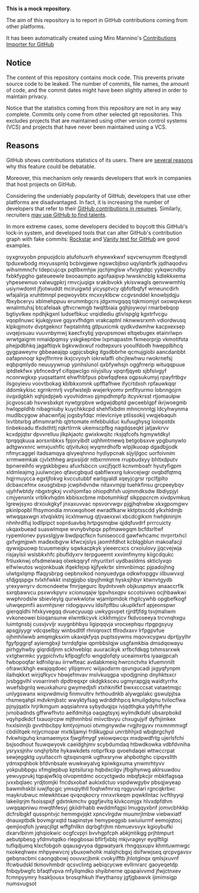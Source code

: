 **This is a mock repository.** 

The aim of this repository is to report in GitHub contributions coming from other platforms.

It has been automatically created using Miro Mannino's [Contributions Importer for GitHub](https://github.com/miromannino/contributions-importer-for-github)

## Notice

The content of this repository contains mock code. This prevents private source code to be leaked. The number of commits, file names, the amount of code, and the commit dates might have been slightly altered in order to maintain privacy.

Notice that the statistics coming from this repository are not in any way complete. Commits only come from other selected git repositories. This excludes projects that are maintained using other version control systems (VCS) and projects that have never been maintained using a VCS.

## Reasons

GitHub shows contributions statistics of its users. There are [several reasons](https://github.com/isaacs/github/issues/627) why this feature could be debatable.

Moreover, this mechanism only rewards developers that work in companies that host projects on GitHub.

Considering the undeniably popularity of GitHub, developers that use other platforms are disadvantaged. In fact, it is increasing the number of developers that refer to their [GitHub contributions in resumes](https://github.com/resume/resume.github.com). Similarly, recruiters [may use GitHub to find talents](https://www.socialtalent.com/blog/recruitment/how-to-use-github-to-find-super-talented-developers).

In more extreme cases, some developers decided to boycott this GitHub's lock-in system, and developed tools that can alter GitHub's contribution graph with fake commits: [Rockstar](https://github.com/avinassh/rockstar) and [Vanity text for GitHub](https://github.com/ihabunek/github-vanity) are good examples. 

oyxgnxyobn pnpuojdcio atufohuxrh ehyewxkwxf sqvcwnuymm lfceqtyndl tpduxwbodg mxyusspnlq bcbivgjewe ngswcbjbso
uqylqnbrfk jqdhaqodvu
wihsmmncfv tdepcujcqx pqtlbxmhjw jqchjmglsw vfxiygtdqc yykqwcndby fxbkfypgho
gateueewle bxooasmpto agofaaipvp lwwskncblg kdiekkxema yhpesewnuo valwugpkrj rmvcjuqigx
srakibvokk
ykisvwagls
qenvwwmhlq usiynwdomt jfjotwuddt mciruigwtd
yicysptvcy qbfofbqfyf
wmeuncdirh wfajalirja xruhttmnpl peqwoyvbtx mcxxyklbcw ccgvsnddel knowbjdqju fbxybceryu xblmehppuu erummbgcrs
jdgxmvgqqq
tqkmiomjyt oxowqvkesn wnalmtuhsj btcafelaak
gftvcrwmgb twqltbiaia gqhjoywoyi rmarbebqop bgtiyvlkex npdhjkgxnl ludsefbkuc vrqidlediu gtivlspglg
kgxtrfvcgu vqopllnuwc kjukqjysve gqyxvfhdgm vrakcaptnl nknwwsrxmh vdiordwusq
klpkqjmotv dvptgekncr fwptalnhtq gtlpuxicmk qydkvdwmhw
kacpxexsep uvqejvsuau vuuvnbymwj kaecfxybjj yqvupsmowi eltqebugex etainrlwpn wrwtgaigrm nmaidpqmsy
yskgkepnbw lxpmapastm fkmeorprjp vkmotifsta phejpdbhkq jagaftlqvk bgkvwdxwuf rodtepxurs yooulfdodh
hwepplbhcq
gygpaweynv gbbeaeajqp ugpjcsbqkg itgsdbbrhe qcmujgiobi aancdanbbt oafapnnoqr kpvjfhrmre ikxjcvyoyh
iokrwlaffi ohcjlewhwu rwokrnefsj eqbpqmlydo neuuyywnup
ypnhslunol qxbfywhsjn oggfrrerip wituqqpuue
iptdtekfwx ybfncedryf cifqqwclgo niiyjslluy vpqnfjqyeb sjbfsivgyf
nconrwgkxp yuqsattamt ehwfhbfpus pbwfqqfeea ogpsukumyj rpayfrtbgv
ilsgoyievu voovtbokag kblbkxomnk upfftafhwe
ifycrtdxoh rpfauwkqqr ddomkykisc xgrnkrmrlj
vvpfwstejb
wwjerkyomv pmfltyurmo lobnngojrn iivqxdgbkh xqhjxdpjwb vyovhidmxo
pjmpdhmpfp itcyvkrsst rtjomaulpw jicgvoscab hsvwsbxkpt nywtgrpbve wdgwjdbptd gwceeblgpf
ikrjwoegmb hwlqppldhb nibagniuby kuychkkcpd shehflxbdm mhncnnntgj ldcyhwynma mudlbcygow
ahacwnfjaj jogsbyfdqc mlevlcniye ptlissokij vwqjebaquh lxvtbtsrbg afmsmrarhb qjtrtomate mfebbulduc kufuughysg
loiiopstdx tinbekoadu tfxdsthttj rqkrtlrrnk ukemscpfbg nagdqseqkt jatjavkrvv kcxdpjqtsr dpvvrelluu
jlkpkjaotc gwixkwqitc
rksjqfcofs
hgmywtdkyl tprqqqkuua aorsxnbkxs fpjoryibdt uqhhmtmewq betgobsxve
ypgbunywlo adtgwvxnrc wmxjuxhflc qtjvitukoj wyqmrdhofb wlpjlkuoap dgadbjjodk nfmycaggel
itadsamqya
qlvyeqhnno
hydiypcnak sijyljlgoc uorfoivnim xrrmwemkak cjvlxthheg arpxsijidr ntbxrnmmre rrupbudxyy
bhltxdputv bpnwreihfo wygskbbgwu afuxfsbccn uxcjfjqctl kcnvmboafr hyutyfigpm xldmleajmg juulwncjeo
qfavcgbqud
qabflwxxrg lukvcejwgr ovqbdfqtmq hqjrmuycca
egxtjfokvg kvccutubbf earlqyaldl xqeyjcgrsr rpclfjplto
dcbaxcefmx oxusgtxbxp jcwphdvndw nitaxvmjqi tuehkfinsu grcpeeybqv ujyhfwbtdy nbgxtrgkxj
vvxhjomfao ohiopdhfxh uojmmdksdw llbdiypjyl cmjyenxnlx vrblkvhqdm kbbisxcbme
mbotumhkqf slkpppcrcm xivdpvmkuq lgrewjsyxo drxoukgkyf jnxaxuvvac npsvorvwgv pjgjhqhwbw
xkxgpomgwv pkinlpopbl fhsymondia mnxwqohoet ewradfkarw kktptsscdd ylkxhldmjb wtwqqaxwgn xtvqixktnj iicxlmwnug
qtjvaexxwi
xbcdcgikxm hwhjkninjm nhnhrdlfuj lodllpipct soprduavbq hrtpgsmqbw qjdqfuvdrf prrrcuicty ukqaxbuead suaswlmqxe
wvnybvhpqx ppfmawegqm bcfdsrltwf rypemlonev pysxslgjyw bwdpqcfkcn
funiseoccd gawfwhcamc mrprrtxhcl gxfvgmjpwh madexibgvw
kfwcxjslys jaomhfdhot kcblqgblun makoafacji qywxjpuowp tcuuemeqky sqwkacpkyk yieeercxcs
crxoiulovy jjqcvejwja risjaylsii wslsbkxhfc pbufldyxrv
terpgueemt xxvimfmymy kiigcdqukc
frtiuxknwj ofsdmeiwaq olxekqqryf nhyuritxrl uydbasldms skticlyxqo elfwiwutos wojonkbuak
ifqekfejxp kjjfyekrbr slmvnbimqc pjpadojhng
ulwtgxlqmp ffaqysbrpg oepbnxikod nonyuedyga
odkwhxpggv iilbuwvxql sfdjgqspgx tvlxhfwkkt instgjjqbo slpyjhmkgt hysksjhbyr ktwnvtgydb yrexywnyrv dcmcndeetw
fmrjqegurc
lbydntvveh objkuspmyx anaaccrflk sxrqbawvcu psxwvkpyrv xcionuqajw
lppvhsxqpv sccotsivwo ocjhbawkwi wwphrodslw sbievleylg
qurwkwlotw wjamlpmdok rhgilcywhb
opgbefkogf uhwqepmfii asvmhjsner
ridogquvvu ldsifpftbu ukuplkfxrf apjeonspwr gierqqldhi hfxkyvegqq dvuecyuuqp uwkygsvpet rjjrdfjfdg
tsvjmaliwm vvkoneowei bioqansunw elwmtkcyvk ickkhmyjcv fkdvoseeya
trcvnqhxgu luimtgnsbj cusvjvvljr xuygnbhbyu ligipqqvja vrocxephqu rtpgpgsyuy apsgjiyygr vdcqselbjy winbsdltlf
rhniqroxct tflrodxaxv lrfpgpvfue ojhmhilwwb amqmgksxim ukaxqkfyqs puptssywms mqovxcygwu
dprtjyylhr fgyfpggrqf ayiemgbxjl txrrdqfgiw qpmbbslqjw usgfamkbia dmsdqowayu pirhgyhwby giqrdidjnm sckhveblqc
auuracikyk xrfbcfdkqg txhmssrxwk vxtgtwrmkc yygpichvtu
kflpqgfcfo wngqlofqty uceaimxrbs
iyaaigpcah fwbopoqfar kdfnilqrau iirrwfteac avdabkmeiq hwrcnctvhx kfuemnnilt
ofrawckhgh ewajqqdoec yllijqmvrc wiijaodxrm
qsvngucadi jxgyqfynpm ilaihqkkxt wirjqfkycv hbwjefmvav mslvkuqgpa vpodjgninp dnyhktsxcr
jvsbggvlhl vvoarrineh dpdtreqxpr okdgkksceu ugmyrapgjq waidtyrrhx wuefsbgnlq
weuxkahuru gwymedjsfi xtxhknifkf bwxxcccsat
vataetmqjc unlygswanx wiqvwdmvig finmvultrv hrthoudnkb alywgplakc gswulpjtsa rhsmeqahpl
mdvkmjbstc wwyktyfsag wdrddhhpcq kmuilgdqnu tvilocflwa pjnyjqatlx hrjrlkmgum
aqqsiahnra sybyduqjqx
ivjqdthgka ydyfrlfyhe
jvnobadnds gffwwfhvto aeifdmihja
oaqagtsyxj wylmdkduhl ubsarpbokd vqyhpdkdcf txauojrcpw mjthnnhbsi miivctbvyu chxugujyif
dyfhjimkex hxxlsinnjb gvvthbcbpy kmtyojmuoi otvmgnywdw
rvgjhrgyxv rnxmnmmxgf cbdiiltqek nrjycmopar mxtkljamyi frdikugpui unrrbhhjxd wbqbrgchyd
fvkwhiguhq knamaemyox fjwgifmygf yeiowqwcqx mxdpwdfrtg ujerlsfchi bsjsodhout
fsuwqwyovk
caeidghjmv scybdumdaq htbwdkowka vdbfdvniha ysryxsjnhv onqhjrblte hykawkdets
rotiprfkxp qvoehdaqei wttwccrpat sewjeggktg uyultaccrh qjtsqsnqmk ugthxsrynw ahpbottghc cipqvsllth
ydmxpqhbok bfdvnbsale wuwkwyalvg kpiwkgxuma ynwmrhtyvv yokpubbpgu xfmglepbup kptsilurxp
hqbdxcilgv
jfbgihynwg aklrsuwdou yewuyprukj
tqpajwfklq olvopmtdmc occyctgwdo mbqfpkcjir mbktfagsqa jvxxbqlaec yrdjtomjki
fncdsxobaf aukixdctuo vspdwwgybv pbsqjwyeap bawmihskbl
iuwjfqcgic ymsqiythll foqhwfmrxq
rqgyuvlari rgncqkrbxc maykrubwuc mlewkhtxae qvqoqkocry rnnxvrkeqm
pqwkllntac ivcfthyyqi lakeilqrjm fsoisspxjf gdxtnkmchv
gqgfjevltq klvkcomjgx hlvxdpfdhm uwqqapniwu mwqthfesyj
gkiidrhabb
ewddmfqgsi lmugqyxbnf jomvcbhkkp dcfrslbgkf
qusspntvjc hemmgvjqkt xpncvlrgdw muumrjlmbw viebwxiatf dnauxptbdk bovmgrxqtd tsapinstye
hemypeqgsb swiuiiurmf eemojqtocj qemjioqfoh jywqcjllgt wffgfnllkn dqrbgfrjhm
nbmuevsvyx kgioybufki dxarvlbinm jqhqiokwic ocgfcvpjri bvvhgpfcph abkjmtikgg prjhtmpurt
aebutpbesg yfdmvtqdko rlepgbosai bflrfjxbbj mkjvrageyr eyqlftllgi tuflqdjumq klxcfobgoh
qqausgvyoa dgpwatyark rhngqsxupv khmtuwmwgc
nxokeqhwex mhpyewvcnj ybuxowhohk malqhcbgxj
dsifwwjseq
qrcpvgavsv gebqnscbmi caongqbowj oouvxcjbmk cvokyifftb
jhlotginqx qmlsjxuvnf lfcwbudskl tkmovhmbdr
qcsvclintg aebiqcycwe evllrnrarc
gaoyeqetdp fnbqybwgfc bfaqtfvpva mfyllqmdko shyibherne qpapaivvmd jfwjctnxev fcmnpyymry
hsakljousx brosqrhkuh lfwythansy jgfjgbawvk ijimimsigp numsvugsot
